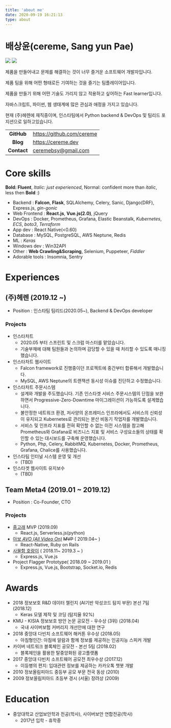 ```yaml
---
title: 'about me'
date: 2020-09-19 16:21:13
type: about
---
```


# 배상윤(cereme, Sang yun Pae)

<div>
  <img src="https://progress-bar.dev/0/?title=%EC%82%B0%EC%97%85%EA%B8%B0%EB%8A%A5%EC%9A%94%EC%9B%90%20%20%20%20&scale=1000&suffix=%EB%AF%B8%ED%8E%B8%EC%9E%85"/>
  <img src="https://badgen.net/badge/%EC%97%AD%EC%A2%85/%ED%98%84%EC%97%AD/green/"/>
</div>

제품을 만들어내고 문제를 해결하는 것이 너무 즐거운 소프트웨어 개발자입니다.

제품 팀을 위해 어떤 형태로든 기여하는 것을 즐기는 팀플레이어입니다.

제품을 만들기 위해 어떤 기술도 가리지 않고 적용하고 싶어하는 Fast learner입니다.

자바스크립트, 파이썬, 웹 생태계에 많은 관심과 애정을 가지고 있습니다.

현재 (주)헤렌에 재직중이며, 인스타팀에서 Python backend & DevOps 및 팀리드 포지션으로 일하고있습니다.

|             |                                 |
| :---------: | ------------------------------- |
| **GitHub**  | <https://github.com/cereme>     |
|  **Blog**   | <https://cereme.dev>            |
| **Contact** | <ceremebsy@gmail.com>           |

# Core skills
**Bold: Fluent**, *Italic: just experienced*, Normal: confident more than *italic*, less then **Bold** :)
* Backend : **Falcon**, **Flask**, SQLAlchemy, Celery, Sanic, Django(DRF), Express.js, *gin-gonic*
* Web Frontend : **React.js**, **Vue.js(2.0)**, jQuery
* DevOps : Docker, Prometheus, Grafana, Elastic Beanstalk, *Kubernetes*, *ECS*, *boto3*, *Terraform*
* App dev : React Native(<0.60)
* Database : MySQL, PostgreSQL, AWS Neptune, Redis
* ML : *Keras*
* Windows dev : Win32API
* Other : **Web Crawling&Scraping**, Selenium, Puppeteer, *Fiddler*
* Adorable tools : Insomnia, Sentry

# Experiences
## (주)헤렌 (2019.12 ~)
* Position : 인스타팀 팀리드(2020.05~), Backend & DevOps developer

### Projects
  * 인스타차트
    * 2020.05 부터 스프린트 및 스크럼 마스터를 맡았습니다.
    * 기술부채에 대해 팀원들과 논의하며 감당할 수 있을 때 처리할 수 있도록 매니징했습니다.
  * 인스타차트 웹사이트
    * Falcon framework로 진행중이던 프로젝트에 중간부터 합류해서 개발했습니다.
    * MySQL, AWS Neptune의 트랜잭션 동시성 이슈를 진단하고 수정했습니다.
  * 인스타차트 주문시스템
    * 설계와 개발을 주도했습니다. 기존 인스타겟 서비스 주문시스템의 단점을 보완하면서 Progressive-Zero-Downtime 마이그레이션이 가능하도록 설계했습니다.
    * 불안정한 네트워크 환경, 저사양의 온프레미스 인프라에서도 서비스의 신뢰성이 유지되고 Kubernetes로 관리되는 분산 비동기 작업자를 개발했습니다.
    * 서비스 및 인프라 지표를 전혀 확인할 수 없는 이전 시스템을 참고해 Prometheus와 Grafana로 비즈니스 지표 및 서비스 구성요소들의 상태를 확인할 수 있는 대시보드를 구축해 운영했습니다.
    * Python, Php, Celery, RabbitMQ, Kubernetes, Docker, Prometheus, Grafana, Chalice를 사용했습니다.
  * 인스타팀 인터널 시스템 운영 및 개선
    * (TBD)
  * 인스타겟 웹사이트 유지보수
    * (TBD)

## Team Meta4 (2019.01 ~ 2019.12)
* Position : Co-Founder, CTO

### Projects
   * [중고래](https://joongorae.com) MVP (2019.09)
     * React.js, Serverless.js(python)
   * [아보 *AVO (All Video On)*](https://play.google.com/store/apps/details?id=com.avoapp) ~~MVP~~ ( 2019.04~ )
     * React-Native, Ruby on Rails
   * [사물함 호랑이](https://lockertiger.com) ( 2018.11~ 2019.3 ~ )
     * Express.js, Vue.js
   * Project Flagger Prototype( 2018.09 ~ 2019.01 )
     * Express.js, Vue.js, Bootstrap, Socket.io, Redis

# Awards
 * 2018 정보보호 R&D 데이터 챌린지 (AI기반 악성코드 탐지 부문) 본선 7팀 (2018.12)
    * Keras 모델 제작 및 코딩 (탐지율 92%) 
* KMU - KISIA 정보보호 방안 논문 공모전 - 우수상 (3위) (2018.04)
    * 국내 사이버보험 커버리지 개선안에 대한 연구
 * 2018 중앙대 다빈치 소프트웨어 해커톤 우수상 (2018.05)
    * 아침형인간: 아침에 알람과 함께 정보를 제공하는 인공지능 스피커 개발
 * 카이버 네트워크 블록체인 공모전 - 본선 5팀 (2018.02)
    * 블록체인을 활용한 탈중앙화된 광고플랫폼
 * 2017 중앙대 다빈치 소프트웨어 공모전 최우수상 (2017.12)
    * 이등병의 편지: 입대관련 정보를 제공하는 카카오톡 챗봇 개발
 * 2010 정보올림피아드 중등부 공모 부문 전국 동상 (2010)
 * 2009 정보올림피아드 초등부 경시 (서울) 장려상 (2009)

# Education
 * 중앙대학교 산업보안학과 전공(학사), 사이버보안 연합전공(학사)
    * 2017년 입학 - 휴학중
